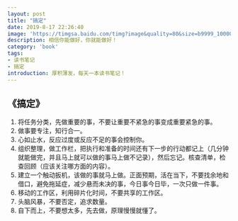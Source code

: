 ```yaml
---
layout: post
title: "搞定"
date: 2019-8-17 22:26:40
image: 'https://timgsa.baidu.com/timg?image&quality=80&size=b9999_10000&sec=1566273332577&di=ffdd71e2cae6b022c75e0902c6e5e51a&imgtype=0&src=http%3A%2F%2Fpic159.nipic.com%2Ffile%2F20180326%2F3046502_083653062000_2.jpg'
description: 相信你能做好，你就能做好！
category: 'book'
tags:
- 读书笔记
- 搞定
introduction: 厚积薄发，每天一本读书笔记！
---
```


## 《搞定》
1. 将任务分类，先做重要的事，不要让重要不紧急的事变成重要紧急的事。  
2. 做事要专注，知行合一。  
3. 心如止水，反应过度或反应不足的事会控制你。  
4. 组织整理，做工作栏，把执行和准备的时间还有下一步的行动都记上（几分钟就能做完，并且马上就可以做的事马上做不记录），然后忘记。核查清单，检查回顾（应该关注哪方面的内容）。  
5. 建立一个触动扳机，该做的事就马上做。正面预期，活在当下，不要找余地和借口，避免拖延症，减少悬而未决的事，今日事今日毕，一次只做一件事。  
6. 移动的工作区，利用碎片化时间，不要共享的工作区。  
7. 头脑风暴，不要否定，追求数量。  
8. 自下而上，不要想太多，先去做，原理慢慢就懂了。  


